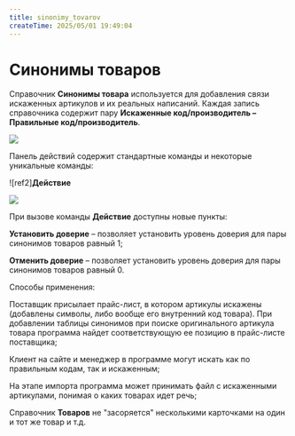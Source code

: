 ```yaml
---
title: sinonimy_tovarov
createTime: 2025/05/01 19:49:04
---
```

# Синонимы товаров

Справочник **Синонимы товара** используется для добавления связи искаженных артикулов и их реальных написаний. Каждая запись справочника содержит пару **Искаженные код/производитель – Правильные код/производитель**. 

![](Aspose.Words.83ab1c44-6b28-430a-a5f2-4d9e6ba1abd4.948.png)

Панель действий содержит стандартные команды и некоторые уникальные команды:

![ref2]**Действие**

![](Aspose.Words.83ab1c44-6b28-430a-a5f2-4d9e6ba1abd4.949.png)

При вызове команды **Действие** доступны новые пункты:

**Установить доверие** – позволяет установить уровень доверия для пары синонимов товаров равный 1;

**Отменить доверие** – позволяет установить уровень доверия для пары синонимов товаров равный 0.

Способы применения:

Поставщик присылает прайс-лист, в котором артикулы искажены (добавлены символы, либо вообще его внутренний код товара). При добавлении таблицы синонимов при поиске оригинального артикула товара программа найдет соответствующую ее позицию в прайс-листе поставщика;

Клиент на сайте и менеджер в программе могут искать как по правильным кодам, так и искаженным;

На этапе импорта программа может принимать файл с искаженными артикулами, понимая о каких товарах идет речь;

Справочник **Товаров** не "засоряется" несколькими карточками на один и тот же товар и т.д.